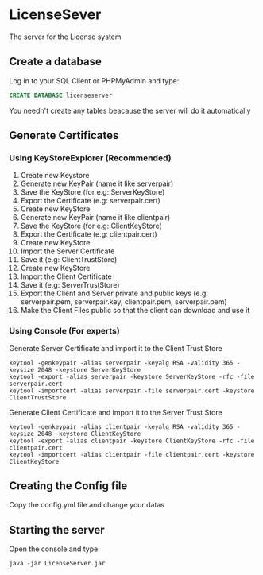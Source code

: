 # LicenseSever
The server for the License system

## Create a database

Log in to your SQL Client or PHPMyAdmin and type:
```sql
CREATE DATABASE licenseserver
```
You needn't create any tables beacause the server will do it automatically

## Generate Certificates

### Using KeyStoreExplorer (Recommended)

1. Create new Keystore
2. Generate new KeyPair (name it like serverpair)
3. Save the KeyStore (for e.g: ServerKeyStore)
4. Export the Certificate (e.g: serverpair.cert)
5. Create new KeyStore
6. Generate new KeyPair (name it like clientpair)
7. Save the KeyStore (for e.g: ClientKeyStore)
8. Export the Certificate (e.g: clientpair.cert)
9. Create new KeyStore
10. Import the Server Certificate
11. Save it (e.g: ClientTrustStore)
12. Create new KeyStore
13. Import the Client Certificate
14. Save it (e.g: ServerTrustStore)
15. Export the Client and Server private and public keys (e.g: serverpair.pem, serverpair.key, clientpair.pem, serverpair.pem)
16. Make the Client Files public so that the client can download and use it

### Using Console (For experts)

Generate Server Certificate and import it to the Client Trust Store
```
keytool -genkeypair -alias serverpair -keyalg RSA -validity 365 -keysize 2048 -keystore ServerKeyStore
keytool -export -alias serverpair -keystore ServerKeyStore -rfc -file serverpair.cert 
keytool -importcert -alias serverpair -file serverpair.cert -keystore ClientTrustStore
```

Generate Client Certificate and import it to the Server Trust Store
```
keytool -genkeypair -alias clientpair -keyalg RSA -validity 365 -keysize 2048 -keystore ClientKeyStore
keytool -export -alias clientpair -keystore ClientKeyStore -rfc -file clientpair.cert 
keytool -importcert -alias clientpair -file clientpair.cert -keystore ClientKeyStore
```

## Creating the Config file
Copy the config.yml file and change your datas

## Starting the server
Open the console and type

```
java -jar LicenseServer.jar
```
